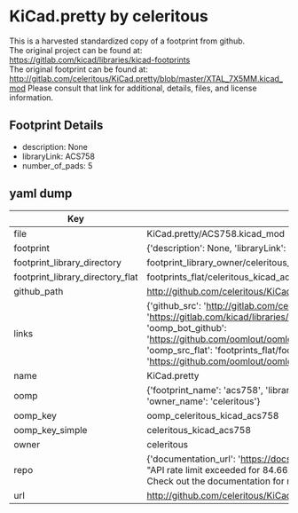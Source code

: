 # KiCad.pretty by celeritous  
This is a harvested standardized copy of a footprint from github.  
The original project can be found at:  
https://gitlab.com/kicad/libraries/kicad-footprints  
The original footprint can be found at:
http://gitlab.com/celeritous/KiCad.pretty/blob/master/XTAL_7X5MM.kicad_mod
Please consult that link for additional, details, files, and license information.  
## Footprint Details
* description: None  
* libraryLink: ACS758  
* number_of_pads: 5  
## yaml dump  
| Key | Value |  
| --- | --- |  
| file | KiCad.pretty/ACS758.kicad_mod |  
| footprint | {'description': None, 'libraryLink': 'ACS758', 'number_of_pads': 5} |  
| footprint_library_directory | footprint_library_owner/celeritous_KiCad.pretty |  
| footprint_library_directory_flat | footprints_flat/celeritous_kicad_acs758/working |  
| github_path | http://github.com/celeritous/KiCad.pretty/blob/master/ACS758.kicad_mod |  
| links | {'github_src': 'http://gitlab.com/celeritous/KiCad.pretty/blob/master/XTAL_7X5MM.kicad_mod', 'github_src_repo': 'https://gitlab.com/kicad/libraries/kicad-footprints', 'oomp_bot': 'footprints/celeritous_kicad_acs758/working', 'oomp_bot_github': 'https://github.com/oomlout/oomlout_oomp_footprint_bot/tree/main/footprints/celeritous_kicad_acs758/working', 'oomp_src_flat': 'footprints_flat/footprints_flat/celeritous_kicad_acs758/working', 'oomp_src_flat_github': 'https://github.com/oomlout/oomlout_oomp_footprint_src/tree/main/footprints_flat/celeritous_kicad_acs758/working'} |  
| name | KiCad.pretty |  
| oomp | {'footprint_name': 'acs758', 'library_name': 'kicad', 'original_filename': 'KiCad.pretty/ACS758.kicad_mod', 'owner_name': 'celeritous'} |  
| oomp_key | oomp_celeritous_kicad_acs758 |  
| oomp_key_simple | celeritous_kicad_acs758 |  
| owner | celeritous |  
| repo | {'documentation_url': 'https://docs.github.com/rest/overview/resources-in-the-rest-api#rate-limiting', 'message': "API rate limit exceeded for 84.66.173.59. (But here's the good news: Authenticated requests get a higher rate limit. Check out the documentation for more details.)"} |  
| url | http://github.com/celeritous/KiCad.pretty |  

